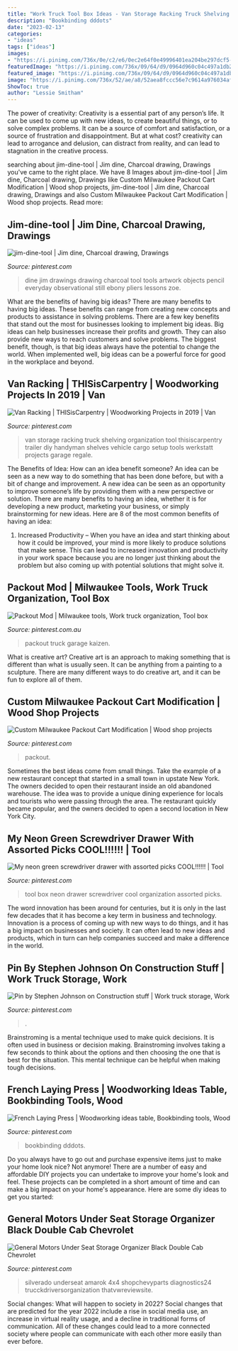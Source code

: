 ```yaml
---
title: "Work Truck Tool Box Ideas - Van Storage Racking Truck Shelving Organization Tool Thisiscarpentry Trailer Diy Handyman Shelves Vehicle Cargo Setup Tools Werkstatt Projects Garage Regale"
description: "Bookbinding dddots"
date: "2023-02-13"
categories:
- "ideas"
tags: ["ideas"]
images:
- "https://i.pinimg.com/736x/0e/c2/e6/0ec2e64f0e49996401ea204be297dcf5--van-storage-storage-ideas.jpg?b=t"
featuredImage: "https://i.pinimg.com/736x/09/64/d9/0964d960c04c497a1db28a8e9f075b79.jpg"
featured_image: "https://i.pinimg.com/736x/09/64/d9/0964d960c04c497a1db28a8e9f075b79.jpg"
image: "https://i.pinimg.com/736x/52/ae/a8/52aea8fccc56e7c9614a976034afe9a2.jpg"
ShowToc: true
author: "Lessie Smitham"
---
```



The power of creativity:
Creativity is a essential part of any person’s life. It can be used to come up with new ideas, to create beautiful things, or to solve complex problems. It can be a source of comfort and satisfaction, or a source of frustration and disappointment. But at what cost? creativity can lead to arrogance and delusion, can distract from reality, and can lead to stagnation in the creative process.

	

		
searching about jim-dine-tool | Jim dine, Charcoal drawing, Drawings you've came to the right place. We have 8 Images about jim-dine-tool | Jim dine, Charcoal drawing, Drawings like Custom Milwaukee Packout Cart Modification | Wood shop projects, jim-dine-tool | Jim dine, Charcoal drawing, Drawings and also Custom Milwaukee Packout Cart Modification | Wood shop projects. Read more:
		
    
## Jim-dine-tool | Jim Dine, Charcoal Drawing, Drawings

<img loading=lazy src="https://i.pinimg.com/736x/68/94/97/689497b7596c3f29ddb872efaf8960a6--high-school-drawing-charcoal-drawings.jpg" onerror="this.onerror=null;this.src='https://tse3.mm.bing.net/th?id=OIP.uoBBWnKSe5SrDaKNsDlVSQHaJ3&amp;pid=15.1';" alt="jim-dine-tool | Jim dine, Charcoal drawing, Drawings">

_Source: pinterest.com_

>dine jim drawings drawing charcoal tool tools artwork objects pencil everyday observational still ebony pliers lessons zoe. 

	

What are the benefits of having big ideas?
There are many benefits to having big ideas. These benefits can range from creating new concepts and products to assistance in solving problems. There are a few key benefits that stand out the most for businesses looking to implement big ideas. 
Big ideas can help businesses increase their profits and growth. They can also provide new ways to reach customers and solve problems. The biggest benefit, though, is that big ideas always have the potential to change the world. When implemented well, big ideas can be a powerful force for good in the workplace and beyond.

    
## Van Racking | THISisCarpentry | Woodworking Projects In 2019 | Van

<img loading=lazy src="https://i.pinimg.com/736x/0e/c2/e6/0ec2e64f0e49996401ea204be297dcf5--van-storage-storage-ideas.jpg?b=t" onerror="this.onerror=null;this.src='https://tse3.mm.bing.net/th?id=OIP.DPkP4w8-DVYPutyAKSTw4gHaLI&amp;pid=15.1';" alt="Van Racking | THISisCarpentry | Woodworking Projects in 2019 | Van">

_Source: pinterest.com_

>van storage racking truck shelving organization tool thisiscarpentry trailer diy handyman shelves vehicle cargo setup tools werkstatt projects garage regale. 

	

The Benefits of Idea: How can an idea benefit someone?
An idea can be seen as a new way to do something that has been done before, but with a bit of change and improvement. A new idea can be seen as an opportunity to improve someone’s life by providing them with a new perspective or solution. There are many benefits to having an idea, whether it is for developing a new product, marketing your business, or simply brainstorming for new ideas. Here are 8 of the most common benefits of having an idea: 
1. Increased Productivity – When you have an idea and start thinking about how it could be improved, your mind is more likely to produce solutions that make sense. This can lead to increased innovation and productivity in your work space because you are no longer just thinking about the problem but also coming up with potential solutions that might solve it. 

    
## Packout Mod | Milwaukee Tools, Work Truck Organization, Tool Box

<img loading=lazy src="https://i.pinimg.com/736x/75/25/1e/75251e0b9d97b48a42ba113037eb0ac3.jpg" onerror="this.onerror=null;this.src='https://tse1.mm.bing.net/th?id=OIP.zBxI8AYnYLpfcdriKkk0jAHaJ3&amp;pid=15.1';" alt="Packout Mod | Milwaukee tools, Work truck organization, Tool box">

_Source: pinterest.com.au_

>packout truck garage kaizen. 

	

What is creative art?
Creative art is an approach to making something that is different than what is usually seen. It can be anything from a painting to a sculpture. There are many different ways to do creative art, and it can be fun to explore all of them.

    
## Custom Milwaukee Packout Cart Modification | Wood Shop Projects

<img loading=lazy src="https://i.pinimg.com/736x/87/18/e9/8718e90bee45044ad42ac81b0e1c5317.jpg" onerror="this.onerror=null;this.src='https://tse3.mm.bing.net/th?id=OIP.Rhc7JbTnz3UKb62-YwS2OQHaJ3&amp;pid=15.1';" alt="Custom Milwaukee Packout Cart Modification | Wood shop projects">

_Source: pinterest.com_

>packout. 

	

Sometimes the best ideas come from small things. Take the example of a new restaurant concept that started in a small town in upstate New York. The owners decided to open their restaurant inside an old abandoned warehouse. The idea was to provide a unique dining experience for locals and tourists who were passing through the area. The restaurant quickly became popular, and the owners decided to open a second location in New York City.

    
## My Neon Green Screwdriver Drawer With Assorted Picks COOL!!!!!! | Tool

<img loading=lazy src="https://i.pinimg.com/736x/24/1b/b2/241bb2210b0403e6f725eedd55ce6fdf--neon-green-tool-box.jpg" onerror="this.onerror=null;this.src='https://tse2.mm.bing.net/th?id=OIP.EPUUPjpHa8O5tOVS89OPbgHaJ3&amp;pid=15.1';" alt="My neon green screwdriver drawer with assorted picks COOL!!!!!! | Tool">

_Source: pinterest.com_

>tool box neon drawer screwdriver cool organization assorted picks. 

	

The word innovation has been around for centuries, but it is only in the last few decades that it has become a key term in business and technology. Innovation is a process of coming up with new ways to do things, and it has a big impact on businesses and society. It can often lead to new ideas and products, which in turn can help companies succeed and make a difference in the world.

    
## Pin By Stephen Johnson On Construction Stuff | Work Truck Storage, Work

<img loading=lazy src="https://i.pinimg.com/originals/2f/48/59/2f485988465c681c532f5cbf69e18d81.jpg" onerror="this.onerror=null;this.src='https://tse3.mm.bing.net/th?id=OIP.bP3xWP2skaDj4f8YTZgMUgHaJ4&amp;pid=15.1';" alt="Pin by Stephen Johnson on Construction stuff | Work truck storage, Work">

_Source: pinterest.com_

>. 

	

Brainstroming is a mental technique used to make quick decisions. It is often used in business or decision making. Brainstroming involves taking a few seconds to think about the options and then choosing the one that is best for the situation. This mental technique can be helpful when making tough decisions.

    
## French Laying Press | Woodworking Ideas Table, Bookbinding Tools, Wood

<img loading=lazy src="https://i.pinimg.com/736x/09/64/d9/0964d960c04c497a1db28a8e9f075b79.jpg" onerror="this.onerror=null;this.src='https://tse3.mm.bing.net/th?id=OIP.XudX3hXk5gtSC3xYdEJrawHaFT&amp;pid=15.1';" alt="French Laying Press | Woodworking ideas table, Bookbinding tools, Wood">

_Source: pinterest.com_

>bookbinding dddots. 

	

Do you always have to go out and purchase expensive items just to make your home look nice? Not anymore! There are a number of easy and affordable DIY projects you can undertake to improve your home's look and feel. These projects can be completed in a short amount of time and can make a big impact on your home's appearance. Here are some diy ideas to get you started: 

    
## General Motors Under Seat Storage Organizer Black Double Cab Chevrolet

<img loading=lazy src="https://i.pinimg.com/736x/52/ae/a8/52aea8fccc56e7c9614a976034afe9a2.jpg" onerror="this.onerror=null;this.src='https://tse4.mm.bing.net/th?id=OIP.bkjOU8Aa9NcljOoMlnJMFAHaHa&amp;pid=15.1';" alt="General Motors Under Seat Storage Organizer Black Double Cab Chevrolet">

_Source: pinterest.com_

>silverado underseat amarok 4x4 shopchevyparts diagnostics24 trucckdriversorganization thatvwreviewsite. 

	

Social changes: What will happen to society in 2022?
Social changes that are predicted for the year 2022 include a rise in social media use, an increase in virtual reality usage, and a decline in traditional forms of communication. All of these changes could lead to a more connected society where people can communicate with each other more easily than ever before.

